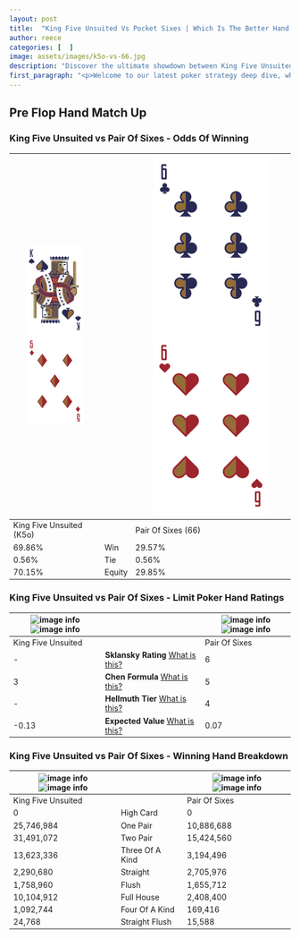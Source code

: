 ```yaml
---
layout: post
title:  "King Five Unsuited Vs Pocket Sixes | Which Is The Better Hand In Poker? A Complete Guide"
author: reece
categories: [  ]
image: assets/images/k5o-vs-66.jpg
description: "Discover the ultimate showdown between King Five Unsuited and Pair Of Sixes in poker! Uncover the odds, strategies, and scenarios where one hand triumphs over the other. Get ready to up your poker game with this thrilling analysis."
first_paragraph: "<p>Welcome to our latest poker strategy deep dive, where we're pitting two distinct hands against each other in a high-stakes showdown: King Five Unsuited vs Pair Of Sixes.</p><p>In the dynamic world of poker, every decision counts, and knowing which hand holds the upper hand is key to your success at the table.</p><p>In this article, we'll dissect these two hands, explore the scenarios where one dominates the other, and equip you with the knowledge to make strategic choices that can tip the odds in your favor.</p><p>Get ready to unravel the intriguing dynamics of these poker hands and elevate your game to new heights.</p>"
---
```




[comment]: # (sp0)

## Pre Flop Hand Match Up

<div class="table hand-ratings" markdown="1"> 



### King Five Unsuited vs Pair Of Sixes - Odds Of Winning


    
| ![image info](assets/images/hand1/k.png) ![image info](assets/images/hand1/5o.png) |  | ![image info](assets/images/hand2/6.png) ![image info](assets/images/hand2/6o.png) |
| -------- | -------- | -------- |
| King Five Unsuited (K5o) |  | Pair Of Sixes (66) |
| 69.86% | Win | 29.57% |
| 0.56% | Tie | 0.56% |
| 70.15% | Equity | 29.85% |




[comment]: # (sp1)



### King Five Unsuited vs Pair Of Sixes - Limit Poker Hand Ratings


    
| ![image info](https://www.riverpairs.com/assets/images/hand1/k.png) ![image info](https://www.riverpairs.com/assets/images/hand1/5o.png) |  | ![image info](https://www.riverpairs.com/assets/images/hand2/6.png) ![image info](https://www.riverpairs.com/assets/images/hand2/6o.png) |
| -------- | -------- | -------- |
| King Five Unsuited |  | Pair Of Sixes |
| - | **Sklansky Rating** [What is this?](/sklansky-rating-explained) | 6 |
| 3 | **Chen Formula** [What is this?](/chen-formula-explained) | 5 |
| - | **Hellmuth Tier** [What is this?](/Hellmuth-tier-explained) | 4 |
| -0.13 | **Expected Value** [What is this?](/expected-value-explained) | 0.07 |




[comment]: # (sp2)



### King Five Unsuited vs Pair Of Sixes - Winning Hand Breakdown


    
| ![image info](https://www.riverpairs.com/assets/images/hand1/k.png) ![image info](https://www.riverpairs.com/assets/images/hand1/5o.png) |  | ![image info](https://www.riverpairs.com/assets/images/hand2/6.png) ![image info](https://www.riverpairs.com/assets/images/hand2/6o.png) |
| -------- | -------- | -------- |
| King Five Unsuited |  | Pair Of Sixes |
| 0 | High Card | 0 |
| 25,746,984 | One Pair | 10,886,688 |
| 31,491,072 | Two Pair | 15,424,560 |
| 13,623,336 | Three Of A Kind | 3,194,496 |
| 2,290,680 | Straight | 2,705,976 |
| 1,758,960 | Flush | 1,655,712 |
| 10,104,912 | Full House | 2,408,400 |
| 1,092,744 | Four Of A Kind | 169,416 |
| 24,768 | Straight Flush | 15,588 |




[comment]: # (sp3)



</div>

[comment]: # (sp4)



[comment]: # (sp5)

